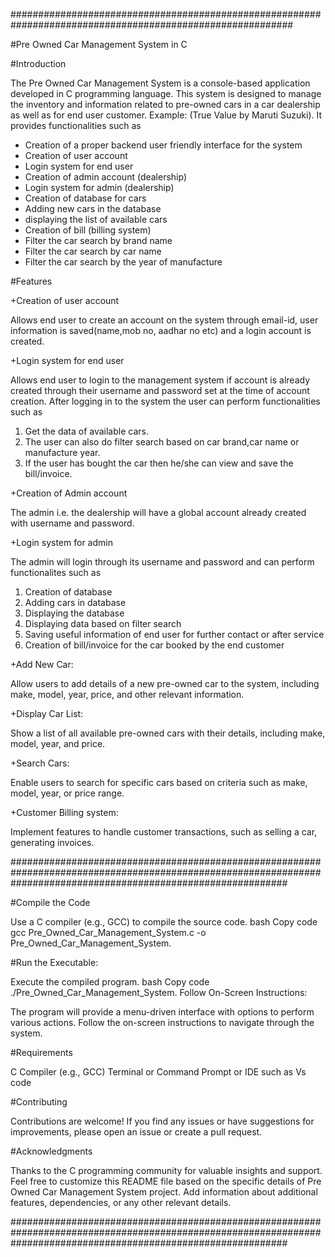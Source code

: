 ###########################################################################################################

#Pre Owned Car Management System in C

#Introduction

The Pre Owned Car Management System is a console-based application developed in C programming language. This system is designed to manage the inventory and information related to pre-owned cars in a car dealership as well as for end user customer. Example: (True Value by Maruti Suzuki). 
It provides functionalities such as 

+ Creation of a proper backend user friendly interface for the system
+ Creation of user account
+ Login system for end user
+ Creation of admin account (dealership)
+ Login system for admin (dealership)
+ Creation of database for cars 
+ Adding new cars in the database
+ displaying the list of available cars
+ Creation of bill (billing system)
+ Filter the car search by brand name
+ Filter the car search by car name
+ Filter the car search by the year of manufacture
  

#Features

+Creation of user account 

Allows end user to create an account on the system through email-id, user information is saved(name,mob no, aadhar no etc) and a login account is created.

+Login system for end user

Allows end user to login to the management system  if account is already created through their username and password set at the time of account creation. After logging in to the system the user can perform functionalities such as

 1. Get the data of available cars. 
 2. The user can also do filter search based on car brand,car name or manufacture year.
 3. If the user has bought the car then he/she can view and save the  bill/invoice. 


+Creation of Admin account

The admin i.e. the dealership will have a global account already created with username and password. 

+Login system for admin 

The admin will login through its username and password and can perform functionalites such as

1. Creation of database
2. Adding cars in database
3. Displaying the database
4. Displaying data based on filter search
5. Saving useful information of end user for further contact or after service
6. Creation of bill/invoice for the car booked by the end customer

+Add New Car:

Allow users to add details of a new pre-owned car to the system, including make, model, year, price, and other relevant information.

+Display Car List:

Show a list of all available pre-owned cars with their details, including make, model, year, and price.

+Search Cars:

Enable users to search for specific cars based on criteria such as make, model, year, or price range.

+Customer Billing system:

Implement features to handle customer transactions, such as selling a car, generating invoices.


##################################################################################################################################################################

#Compile the Code

Use a C compiler (e.g., GCC) to compile the source code.
bash
Copy code
gcc Pre_Owned_Car_Management_System.c -o Pre_Owned_Car_Management_System.

#Run the Executable:

Execute the compiled program.
bash
Copy code
./Pre_Owned_Car_Management_System.
Follow On-Screen Instructions:

The program will provide a menu-driven interface with options to perform various actions. Follow the on-screen instructions to navigate through the system.

#Requirements

C Compiler (e.g., GCC)
Terminal or Command Prompt or IDE such as Vs code

#Contributing

Contributions are welcome! If you find any issues or have suggestions for improvements, please open an issue or create a pull request.


#Acknowledgments

Thanks to the C programming community for valuable insights and support.
Feel free to customize this README file based on the specific details of Pre Owned Car Management System project. Add information about additional features, dependencies, or any other relevant details.

##################################################################################################################################################################



